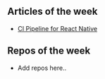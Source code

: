 ## Articles of the week

- [CI Pipeline for React Native](https://medium.com/guruparang/ci-pipeline-for-react-native-bdc4d28c1919)

## Repos of the week

- Add repos here..
